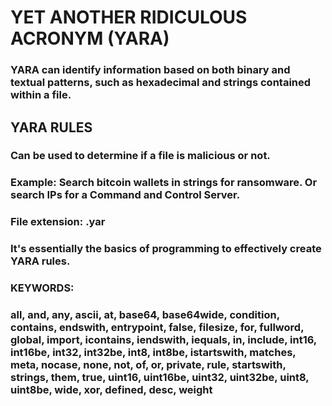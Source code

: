 # YET ANOTHER RIDICULOUS ACRONYM (YARA)

### YARA can identify information based on both binary and textual patterns, such as hexadecimal and strings contained within a file.

## YARA RULES

### Can be used to determine if a file is malicious or not.

### Example: Search bitcoin wallets in strings for ransomware. Or search IPs for a Command and Control Server.

### File extension: .yar

### It's essentially the basics of programming to effectively create YARA rules.

### KEYWORDS:

### all, and, any, ascii, at, base64, base64wide, condition, contains, endswith, entrypoint, false, filesize, for, fullword, global, import, icontains, iendswith, iequals, in, include, int16, int16be, int32, int32be, int8, int8be, istartswith, matches, meta, nocase, none, not, of, or, private, rule, startswith, strings, them, true, uint16, uint16be, uint32, uint32be, uint8, uint8be, wide, xor, defined, desc, weight
